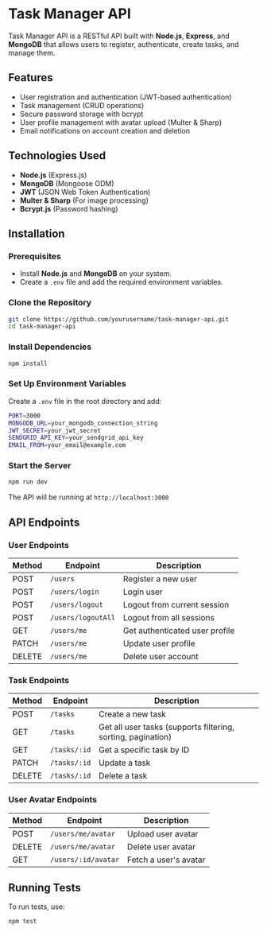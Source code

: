# Task Manager API

Task Manager API is a RESTful API built with **Node.js**, **Express**, and **MongoDB** that allows users to register, authenticate, create tasks, and manage them.

## Features
- User registration and authentication (JWT-based authentication)
- Task management (CRUD operations)
- Secure password storage with bcrypt
- User profile management with avatar upload (Multer & Sharp)
- Email notifications on account creation and deletion

## Technologies Used
- **Node.js** (Express.js)
- **MongoDB** (Mongoose ODM)
- **JWT** (JSON Web Token Authentication)
- **Multer & Sharp** (For image processing)
- **Bcrypt.js** (Password hashing)

## Installation

### Prerequisites
- Install **Node.js** and **MongoDB** on your system.
- Create a `.env` file and add the required environment variables.

### Clone the Repository
```sh
git clone https://github.com/yourusername/task-manager-api.git
cd task-manager-api
```

### Install Dependencies
```sh
npm install
```

### Set Up Environment Variables
Create a `.env` file in the root directory and add:
```sh
PORT=3000
MONGODB_URL=your_mongodb_connection_string
JWT_SECRET=your_jwt_secret
SENDGRID_API_KEY=your_sendgrid_api_key
EMAIL_FROM=your_email@example.com
```

### Start the Server
```sh
npm run dev
```

The API will be running at `http://localhost:3000`

## API Endpoints

### User Endpoints
| Method | Endpoint | Description |
|--------|----------|-------------|
| POST   | `/users` | Register a new user |
| POST   | `/users/login` | Login user |
| POST   | `/users/logout` | Logout from current session |
| POST   | `/users/logoutAll` | Logout from all sessions |
| GET    | `/users/me` | Get authenticated user profile |
| PATCH  | `/users/me` | Update user profile |
| DELETE | `/users/me` | Delete user account |

### Task Endpoints
| Method | Endpoint | Description |
|--------|----------|-------------|
| POST   | `/tasks` | Create a new task |
| GET    | `/tasks` | Get all user tasks (supports filtering, sorting, pagination) |
| GET    | `/tasks/:id` | Get a specific task by ID |
| PATCH  | `/tasks/:id` | Update a task |
| DELETE | `/tasks/:id` | Delete a task |

### User Avatar Endpoints
| Method | Endpoint | Description |
|--------|----------|-------------|
| POST   | `/users/me/avatar` | Upload user avatar |
| DELETE | `/users/me/avatar` | Delete user avatar |
| GET    | `/users/:id/avatar` | Fetch a user's avatar |

## Running Tests
To run tests, use:
```sh
npm test
```
